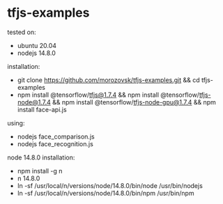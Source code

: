 # tfjs-examples

tested on:
* ubuntu 20.04
* nodejs 14.8.0

installation:
* git clone https://github.com/morozovsk/tfjs-examples.git && cd tfjs-examples
* npm install @tensorflow/tfjs@1.7.4 && npm install @tensorflow/tfjs-node@1.7.4 && npm install @tensorflow/tfjs-node-gpu@1.7.4 && npm install face-api.js

using:
* nodejs face_comparison.js
* nodejs face_recognition.js

node 14.8.0 installation:
* npm install -g n
* n 14.8.0
* ln -sf /usr/local/n/versions/node/14.8.0/bin/node /usr/bin/nodejs
* ln -sf /usr/local/n/versions/node/14.8.0/bin/npm /usr/bin/npm
